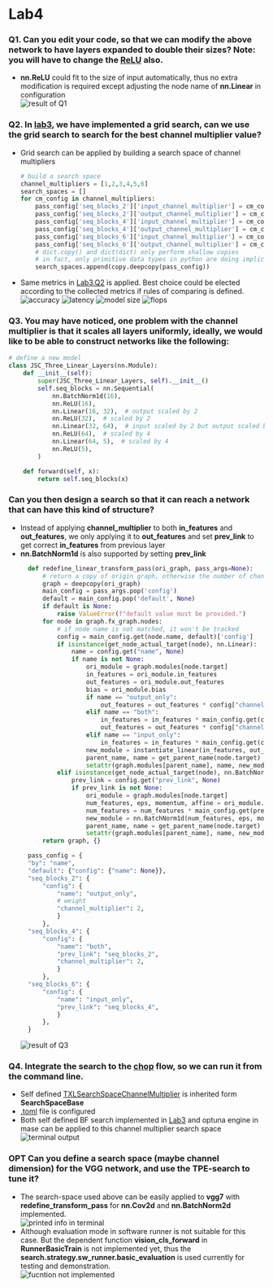 # Lab4
### Q1. Can you edit your code, so that we can modify the above network to have layers expanded to double their sizes? Note: you will have to change the <u>ReLU</u> also.
- **nn.ReLU** could fit to the size of input automatically, thus no extra modification is required except adjusting the node name of **nn.Linear** in configuration
<br>![result of Q1](img/lab4_soft_q1.png)
### Q2. In [lab3](lab3.md), we have implemented a grid search, can we use the grid search to search for the best channel multiplier value?
- Grid search can be applied by building a search space of channel multipliers
    ```python
    # build a search space
    channel_multipliers = [1,2,3,4,5,6]
    search_spaces = []
    for cm_config in channel_multipliers:
        pass_config['seq_blocks_2']['input_channel_multiplier'] = cm_config
        pass_config['seq_blocks_2']['output_channel_multiplier'] = cm_config
        pass_config['seq_blocks_4']['input_channel_multiplier'] = cm_config
        pass_config['seq_blocks_4']['output_channel_multiplier'] = cm_config
        pass_config['seq_blocks_6']['input_channel_multiplier'] = cm_config
        pass_config['seq_blocks_6']['output_channel_multiplier'] = cm_config
        # dict.copy() and dict(dict) only perform shallow copies
        # in fact, only primitive data types in python are doing implicit copy when a = b happens
        search_spaces.append(copy.deepcopy(pass_config))
    ```
- Same metrics in [Lab3.Q2](lab3.md) is applied. Best choice could be elected according to the collected metrics if rules of comparing is defined.
  ![accuracy](img/lab4_soft_q2_acc.png)
  ![latency](img/lab4_soft_q2_latency.png)
  ![model size](img/lab4_soft_q2_size.png)
  ![flops](img/lab4_soft_q2_flops.png)
### Q3. You may have noticed, one problem with the channel multiplier is that it scales all layers uniformly, ideally, we would like to be able to construct networks like the following:
```python
# define a new model
class JSC_Three_Linear_Layers(nn.Module):
    def __init__(self):
        super(JSC_Three_Linear_Layers, self).__init__()
        self.seq_blocks = nn.Sequential(
            nn.BatchNorm1d(16),
            nn.ReLU(16),
            nn.Linear(16, 32),  # output scaled by 2
            nn.ReLU(32),  # scaled by 2
            nn.Linear(32, 64),  # input scaled by 2 but output scaled by 4
            nn.ReLU(64),  # scaled by 4
            nn.Linear(64, 5),  # scaled by 4
            nn.ReLU(5),
        )

    def forward(self, x):
        return self.seq_blocks(x)
```
### Can you then design a search so that it can reach a network that can have this kind of structure?
- Instead of applying **channel_multiplier** to both **in_features** and **out_features**, we only applying it to **out_features** and set **prev_link** to get correct **in_features** from previous layer
- **nn.BatchNorm1d** is also supported by setting **prev_link** 
    ```python
      def redefine_linear_transform_pass(ori_graph, pass_args=None):
          # return a copy of origin graph, otherwise the number of channels will keep growing
          graph = deepcopy(ori_graph)
          main_config = pass_args.pop('config')
          default = main_config.pop('default', None)
          if default is None:
              raise ValueError(f"default value must be provided.")
          for node in graph.fx_graph.nodes:
              # if node name is not matched, it won't be tracked
              config = main_config.get(node.name, default)['config']
              if isinstance(get_node_actual_target(node), nn.Linear):
                  name = config.get("name", None)
                  if name is not None:
                      ori_module = graph.modules[node.target]
                      in_features = ori_module.in_features
                      out_features = ori_module.out_features
                      bias = ori_module.bias
                      if name == "output_only":
                          out_features = out_features * config["channel_multiplier"]
                      elif name == "both":
                          in_features = in_features * main_config.get(config['prev_link'], default)['config']["channel_multiplier"]
                          out_features = out_features * config["channel_multiplier"]
                      elif name == "input_only":
                          in_features = in_features * main_config.get(config['prev_link'], default)['config']["channel_multiplier"]
                      new_module = instantiate_linear(in_features, out_features, bias)
                      parent_name, name = get_parent_name(node.target)
                      setattr(graph.modules[parent_name], name, new_module)
              elif isinstance(get_node_actual_target(node), nn.BatchNorm1d):
                  prev_link = config.get("prev_link", None)
                  if prev_link is not None:
                      ori_module = graph.modules[node.target]
                      num_features, eps, momentum, affine = ori_module.num_features, ori_module.eps, ori_module.momentum, ori_module.affine
                      num_features = num_features * main_config.get(prev_link, default)['config']["channel_multiplier"]
                      new_module = nn.BatchNorm1d(num_features, eps, momentum, affine)
                      parent_name, name = get_parent_name(node.target)
                      setattr(graph.modules[parent_name], name, new_module)
          return graph, {}
    ```
    ```python
      pass_config = {
      "by": "name",
      "default": {"config": {"name": None}},
      "seq_blocks_2": {
          "config": {
              "name": "output_only",
              # weight
              "channel_multiplier": 2,
              }
          },
      "seq_blocks_4": {
          "config": {
              "name": "both",
              "prev_link": "seq_blocks_2",
              "channel_multiplier": 2,
              }
          },
      "seq_blocks_6": {
          "config": {
              "name": "input_only",
              "prev_link": "seq_blocks_4",
              }
          },
      }
    ```
    ![result of Q3](img/lab4_soft_q3.png)

### Q4. Integrate the search to the <u>chop</u> flow, so we can run it from the command line.
- Self defined [TXLSearchSpaceChannelMultiplier](../../machop/chop/actions/search/search_space/channel_multiplier/graph.py) is inherited form **SearchSpaceBase**
- [.toml](../lab4_search_channel_multiplier.toml) file is configured
- Both self defined BF search implemented in [Lab3](lab3.md) and optuna engine in mase can be applied to this channel multiplier search space
![terminal output](img/lab4_soft_q4.png)

### OPT Can you define a search space (maybe channel dimension) for the VGG network, and use the TPE-search to tune it?
- The search-space used above can be easily applied to **vgg7** with **redefine_transform_pass** for **nn.Cov2d** and **nn.BatchNorm2d** implemented.
<br>![printed info in terminal](img/lab4_opt_terminal.png)
- Although evaluation mode in software runner is not suitable for this case. But the dependent function **vision_cls_forward** in **RunnerBasicTrain** is not implemented yet, thus the **search.strategy.sw_runner.basic_evaluation** is used currently for testing and demonstration.
<br>![fucntion not implemented](img/lab4_opt_notimplemented.png)